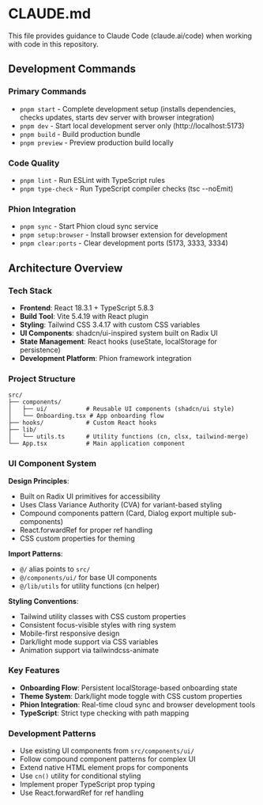 # CLAUDE.md

This file provides guidance to Claude Code (claude.ai/code) when working with code in this repository.

## Development Commands

### Primary Commands
- `pnpm start` - Complete development setup (installs dependencies, checks updates, starts dev server with browser integration)
- `pnpm dev` - Start local development server only (http://localhost:5173)
- `pnpm build` - Build production bundle
- `pnpm preview` - Preview production build locally

### Code Quality
- `pnpm lint` - Run ESLint with TypeScript rules
- `pnpm type-check` - Run TypeScript compiler checks (tsc --noEmit)

### Phion Integration
- `pnpm sync` - Start Phion cloud sync service
- `pnpm setup:browser` - Install browser extension for development
- `pnpm clear:ports` - Clear development ports (5173, 3333, 3334)

## Architecture Overview

### Tech Stack
- **Frontend**: React 18.3.1 + TypeScript 5.8.3
- **Build Tool**: Vite 5.4.19 with React plugin
- **Styling**: Tailwind CSS 3.4.17 with custom CSS variables
- **UI Components**: shadcn/ui-inspired system built on Radix UI
- **State Management**: React hooks (useState, localStorage for persistence)
- **Development Platform**: Phion framework integration

### Project Structure
```
src/
├── components/
│   ├── ui/           # Reusable UI components (shadcn/ui style)
│   └── Onboarding.tsx # App onboarding flow
├── hooks/            # Custom React hooks
├── lib/
│   └── utils.ts      # Utility functions (cn, clsx, tailwind-merge)
└── App.tsx           # Main application component
```

### UI Component System

**Design Principles**:
- Built on Radix UI primitives for accessibility
- Uses Class Variance Authority (CVA) for variant-based styling
- Compound components pattern (Card, Dialog export multiple sub-components)
- React.forwardRef for proper ref handling
- CSS custom properties for theming

**Import Patterns**:
- `@/` alias points to `src/`
- `@/components/ui/` for base UI components
- `@/lib/utils` for utility functions (cn helper)

**Styling Conventions**:
- Tailwind utility classes with CSS custom properties
- Consistent focus-visible styles with ring system
- Mobile-first responsive design
- Dark/light mode support via CSS variables
- Animation support via tailwindcss-animate

### Key Features
- **Onboarding Flow**: Persistent localStorage-based onboarding state
- **Theme System**: Dark/light mode toggle with CSS custom properties
- **Phion Integration**: Real-time cloud sync and browser development tools
- **TypeScript**: Strict type checking with path mapping

### Development Patterns
- Use existing UI components from `src/components/ui/`
- Follow compound component patterns for complex UI
- Extend native HTML element props for components
- Use `cn()` utility for conditional styling
- Implement proper TypeScript prop typing
- Use React.forwardRef for ref handling